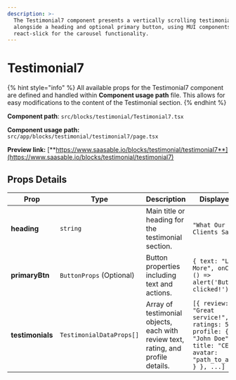 ```yaml
---
description: >-
  The Testimonial7 component presents a vertically scrolling testimonial slider
  alongside a heading and optional primary button, using MUI components and
  react-slick for the carousel functionality.
---
```


# Testimonial7

{% hint style="info" %}
All available props for the Testimonial7 component are defined and handled within **Component usage path** file. This allows for easy modifications to the content of the Testimonial section.
{% endhint %}

**Component path**: `src/blocks/testimonial/Testimonial7.tsx`

**Component usage path:**  `src/app/blocks/testimonial/testimonial7/page.tsx`

**Preview link:** [**https://www.saasable.io/blocks/testimonial/testimonial7**](https://www.saasable.io/blocks/testimonial/testimonial7)

## Props Details

| Prop             | Type                     | Description                                                                       | Displayed as                                                                                                             |
| ---------------- | ------------------------ | --------------------------------------------------------------------------------- | ------------------------------------------------------------------------------------------------------------------------ |
| **heading**      | `string`                 | Main title or heading for the testimonial section.                                | `"What Our Clients Say"`                                                                                                 |
| **primaryBtn**   | `ButtonProps` (Optional) | Button properties including text and actions.                                     | `{ text: "Learn More", onClick: () => alert('Button clicked!') }`                                                        |
| **testimonials** | `TestimonialDataProps[]` | Array of testimonial objects, each with review text, rating, and profile details. | `[{ review: "Great service!", ratings: 5, profile: { name: "John Doe", title: "CEO", avatar: "path_to_avatar" } }, ...]` |
